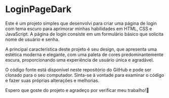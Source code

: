 # LoginPageDark

Este é um projeto simples que desenvolvi para criar uma página de login com tema escuro para aprimorar minhas habilidades em HTML, CSS e JavaScript. A página de login consiste em um formulário básico que solicita nome de usuário e senha.

A principal característica deste projeto é seu design, que apresenta uma estética moderna e elegante, com uma paleta de cores predominantemente escura, proporcionando uma experiência de usuário única e agradável.

O código fonte está disponível neste repositório do GitHub e pode ser clonado para o seu computador. Sinta-se à vontade para examinar o código e fazer suas próprias alterações e melhorias.

Espero que goste do projeto e agradeço por verificar meu trabalho!🖖
